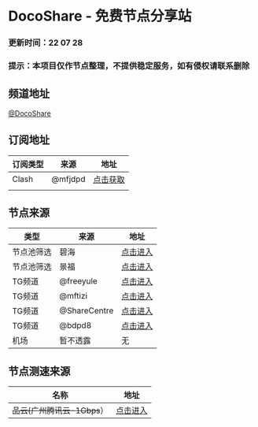# DocoShare - 免费节点分享站
### 更新时间：22 07 28
### **提示：本项目仅作节点整理，不提供稳定服务，如有侵权请联系删除**
## 频道地址
[@DocoShare](@DocoShare)
## 订阅地址

|订阅类型|来源|地址|
|-----|-----|-----|
|Clash|@mfjdpd|[点击获取](https://github.com/FGCl0ud/Share/raw/Sub/Sub/%E3%80%90220728%E3%80%91%E8%8A%82%E7%82%B9136%E4%B8%AA.yaml)|
|     |     |     |

## 节点来源
|类型|来源|地址|
|-|-|-|
|节点池筛选|碧海|[点击进入](proxies.bihai.cf)|
|节点池筛选|景福|[点击进入](free.kingfu.cf)|
|TG频道|@freeyule|[点击进入](t.me/freeyule)|
|TG频道|@mftizi|[点击进入](t.me/mftizi)|
|TG频道|@ShareCentre|[点击进入](t.me/ShareCentre)|
|TG频道|@bdpd8|[点击进入](https://t.me/bdpd8)|
|机场|暂不透露|无|

## 节点测速来源
|名称|地址|
|-|-|
|~~品云{广州腾讯云-1Gbps~~）|[点击进入](http://gz.cloudtest.cc/)|
